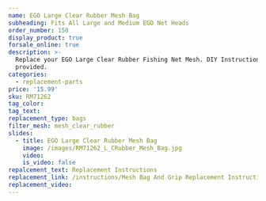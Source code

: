 ```yaml
---
name: EGO Large Clear Rubber Mesh Bag
subheading: Fits All Large and Medium EGO Net Heads
order_number: 150
display_product: true
forsale_online: true
description: >-
  Replace your EGO Large Clear Rubber Fishing Net Mesh. DIY Instructions
  provided.
categories:
  - replacement-parts
price: '15.99'
sku: RM71262
tag_color:
tag_text:
replacement_type: bags
filter_mesh: mesh_clear_rubber
slides:
  - title: EGO Large Clear Rubber Mesh Bag
    image: /images/RM71262_L_CRubber_Mesh_Bag.jpg
    video:
    is_video: false
repalcement_text: Replacement Instructions
replacement_link: /instructions/Mesh Bag And Grip Replacement Instructions 1.0.pdf
replacement_video:
---
```

